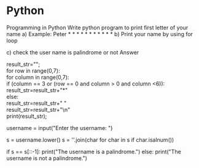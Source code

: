# Python
Programming in Python
Write python program to print first letter of your name 
a) Example: Peter
               *      *
               *             *
               *              *
               *      *
               *
               *
               *
b) Print your name by using for loop

c) check the user name is palindrome or not
Answer


result_str="";    
for row in range(0,7):    
    for column in range(0,7):     
        if (column == 3 or (row == 0 and column > 0 and column <6)):  
            result_str=result_str+"*"    
        else:      
            result_str=result_str+" "    
    result_str=result_str+"\n"    
print(result_str);  

username = input("Enter the username: ")

s = username.lower() 
s = ''.join(char for char in s if char.isalnum())

if s == s[::-1]:
    print("The username is a palindrome.")
else:
    print("The username is not a palindrome.")
